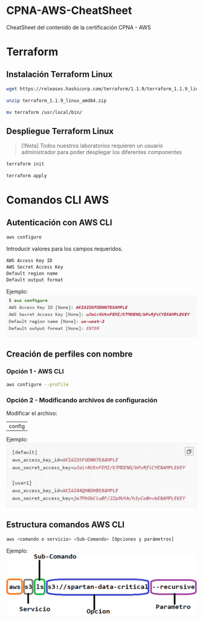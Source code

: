# CPNA-AWS-CheatSheet
CheatSheet del contenido de la certificación CPNA - AWS
# Terraform
## Instalación Terraform Linux
```bash
wget https://releases.hashicorp.com/terraform/1.1.9/terraform_1.1.9_linux_amd64.zip
```
```bash
unzip terraform_1.1.9_linux_amd64.zip
```
```bash
mv terraform /usr/local/bin/
```
## Despliegue Terraform Linux

> [!Nota]
> Todos nuestros laboratorios requieren un usuario administrador para poder desplegar los diferentes componentes
```bash
terraform init
```
```bash
terraform apply
```

# Comandos CLI AWS
## Autenticación con AWS CLI

```bash
aws configure
```
Introducir valores para los campos requeridos.
```bash
AWS Access Key ID
AWS Secret Access Key
Default region name
Default output format
```
Ejemplo:
![alt text](image.png)
## Creación de perfiles con nombre
### Opción 1 - AWS CLI
```bash
aws configure --profile
```
### Opción 2 - Modificando archivos de configuración
Modificar el archivo:
<table><tr><td>config</td></tr></table>

Ejemplo:
![alt text](image-1.png)
## Estructura comandos AWS CLI
```bash
aws <comando o servicio> <Sub-Comando> [Opciones y parámetros]
```
Ejemplo:
![alt text](image-2.png)
```bash

```
```bash

```
```bash

```
```bash

```
```bash

```
```bash

```
```bash

```
```bash

```
```bash

```
```bash

```
```bash

```
```bash

```
```bash

```
```bash

```
```bash

```
```bash

```
```bash

```
```bash

```
```bash

```
```bash

```

